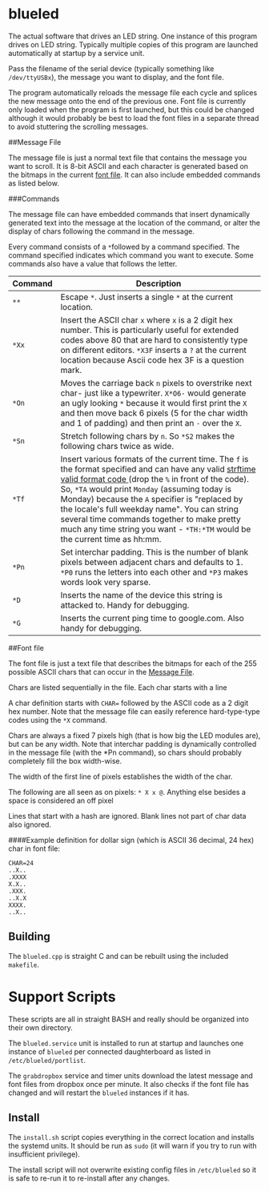 # blueled

The actual software that drives an LED string.  One instance of this program drives on LED string. Typically multiple copies of this program are launched automatically at startup by a service unit. 

Pass the filename of the serial device (typically something like `/dev/ttyUSBx`), the message you want to display, and the font file.

The program automatically reloads the message file each cycle and splices the new message onto the end of the previous one. Font file is currently only loaded when the program is first launched, but this could be changed although it would probably be best to load the font files in a separate thread to avoid stuttering the scrolling messages. 

##Message File

The message file is just a normal text file that contains the message you want to scroll. It is 8-bit ASCII and each character is generated based on the bitmaps in the current [font file](#font-file). It can also include embedded commands as listed below. 

###Commands  

The message file can have embedded commands that insert dynamically generated text into the  message at the location of the command, or alter the display of chars following the command in the message.

Every command consists of a `*`followed by a command specified. The command specified indicates which command you want to execute. Some commands also have a value that follows the letter.   

Command | Description 
---|---
`**` | Escape `*`. Just inserts a single `*` at the current location. 
`*Xx`| Insert the ASCII char `x` where `x` is a 2 digit hex number. This is particularly useful for extended codes above 80 that are hard to consistently type on different editors. `*X3F` inserts a `?` at the current location because Ascii code hex 3F is a question mark.
`*On`|Moves the carriage back `n` pixels to overstrike next char- just like a typewriter. `X*O6-` would generate an ugly looking `*` because it would first print the `X` and then move back 6 pixels (5 for the char width and 1 of padding) and then print an `-` over the `X`.  
`*Sn` | Stretch following chars by `n`. So `*S2` makes the following chars twice as wide.
`*Tf` | Insert various formats of the current time. The `f` is the format specified and can have any valid [strftime valid format code ](https://www.google.com/webhp?sourceid=chrome-instant&ion=1&espv=2&ie=UTF-8#q=strftime%20format%20specifiers)(drop the `%` in front of the code). So, `*TA` would print `Monday` (assuming today is Monday) because the `A` specifier is "replaced by the locale's full weekday name". You can string several time commands together to make pretty much any time string you want - `*TH:*TM` would be the current time as hh:mm. 
`*Pn` | Set interchar padding. This is the number of blank pixels between adjacent chars and defaults to 1. `*P0` runs the letters into each other and `*P3` makes words look very sparse.
`*D` | Inserts the name of the device this string is attacked to. Handy for debugging. 
`*G` | Inserts  the current ping time to google.com. Also handy for debugging.

##Font file

The font file is just a text file that describes the bitmaps for each of the 255 possible ASCII chars that can occur in the [Message File](#message-file). 

Chars are listed sequentially in the file. Each char starts with a line 

A char definition starts with `CHAR=` followed by the ASCII code as a 2 digit hex number. Note that the message file can easily reference hard-type-type codes using the `*X` command.  

Chars are always a fixed 7 pixels high (that is how big the LED modules are), but can be any width. Note that interchar padding is dynamically controlled in the message file (with the *Pn command), so chars should probably completely fill the box width-wise.

The width of the first line of pixels establishes the width of the char. 

The following are all seen as on pixels: `* X x @`. Anything else besides a space is considered an off pixel

Lines that start with a hash are ignored. Blank lines not part of char data also ignored.
 
####Example definition for dollar sign (which is ASCII 36 decimal, 24 hex) char in font file:

    CHAR=24
    ..X..
    .XXXX
    X.X..
    .XXX.
    ..X.X
    XXXX.
    ..X..
    
## Building 

The `blueled.cpp` is straight C and can be rebuilt using the included `makefile`.
    
# Support Scripts    

These scripts are all in straight BASH and really should be organized into their own directory. 

The `blueled.service` unit is installed to run at startup and launches one instance of `blueled` per connected daughterboard as listed in `/etc/blueled/portlist`.

The `grabdropbox` service and timer units download the latest message and font files from dropbox once per minute. It also checks if the font file has changed and will restart the `blueled` instances if it has. 

## Install

The `install.sh` script copies everything in the correct location and installs the systemd units. It should be run as `sudo` (it will warn if you try to run with insufficient privilege). 

The install script will not overwrite existing config files in `/etc/blueled` so it is safe to re-run it to re-install after any changes. 

